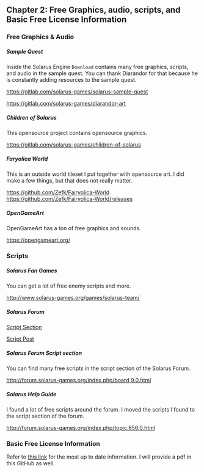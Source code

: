 
## Chapter 2: Free Graphics, audio, scripts, and Basic Free License Information

### Free Graphics & Audio

##### Sample Quest

Inside the Solarus Engine `Download` contains many free graphics, scripts, and audio in the sample quest. You can thank Diarandor for that because he is constantly adding resources to the sample quest.

https://gitlab.com/solarus-games/solarus-sample-quest

https://gitlab.com/solarus-games/diarandor-art

##### Children of Solarus

This opensource project contains opensource graphics.

https://gitlab.com/solarus-games/children-of-solarus

##### Faryolica World

This is an outside world tileset I put together with opensource art. I did make a few things, but that does not really matter.

https://github.com/Zefk/Fairyolica-World
https://github.com/Zefk/Fairyolica-World/releases

##### OpenGameArt

OpenGameArt has a ton of free graphics and sounds.

https://opengameart.org/

### Scripts

##### Solarus Fan Games

You can get a lot of free enemy scripts and more.

http://www.solarus-games.org/games/solarus-team/

##### Solarus Forum

[Script Section](http://forum.solarus-games.org/index.php/board,9.0.html)

[Script Post](http://forum.solarus-games.org/index.php/topic,856.0.html)

##### Solarus Forum Script section

You can find many free scripts in the script section of the Solarus Forum.

http://forum.solarus-games.org/index.php/board,9.0.html

##### Solarus Help Guide

I found a lot of free scripts around the forum. I moved the scripts I found to the script section of the forum. 

http://forum.solarus-games.org/index.php/topic,856.0.html

### Basic Free License Information

Refer to [this link](http://forum.solarus-games.org/index.php/topic,610.0.html) for the most up to date information. I will provide a pdf in this GitHub as well.

